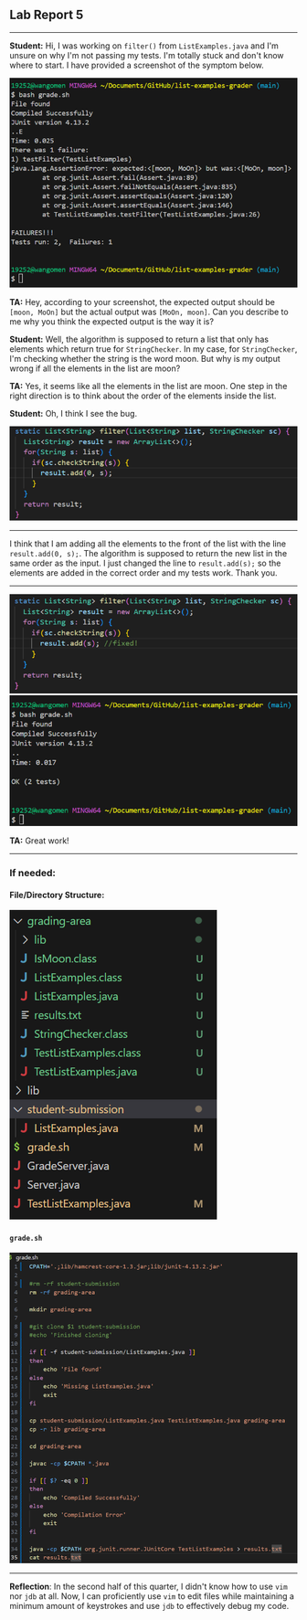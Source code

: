 ## Lab Report 5
---

**Student:** Hi, I was working on `filter()` from `ListExamples.java` and I'm unsure on why I'm not passing my tests. I'm totally stuck and don't know where to start. I have provided a screenshot of the symptom below.

![Image](lab5_symptom.png)

**TA:** Hey, according to your screenshot, the expected output should be `[moon, MoOn]` but the actual output was `[MoOn, moon]`. Can you describe to me why you think the expected output is the way it is?

**Student:** Well, the algorithm is supposed to return a list that only has elements which return true for `StringChecker`. In my case, for `StringChecker`, I'm checking whether the string is the word moon. But why is my output wrong if all the elements in the list are moon?

**TA:** Yes, it seems like all the elements in the list are moon. One step in the right direction is to think about the order of the elements inside the list.

**Student:** Oh, I think I see the bug. 

![Image](unfixed.png)

---
I think that I am adding all the elements to the front of the list with the line `result.add(0, s);`. The algorithm is supposed to return the new list in the same order as the input. I just changed the line to `result.add(s);` so the elements are added in the correct order and my tests work. Thank you.

---
![Image](fixed2.png)
![Image](fixed.png)

**TA:** Great work!

---
### If needed:

#### File/Directory Structure:
![Image](file_structure.png)

#### `grade.sh`
![Image](bash.png)

---

**Reflection**: In the second half of this quarter, I didn't know how to use `vim` nor `jdb` at all. Now, I can proficiently use `vim` to edit files while maintaining a minimum amount of keystrokes and use `jdb` to effectively debug my code.
